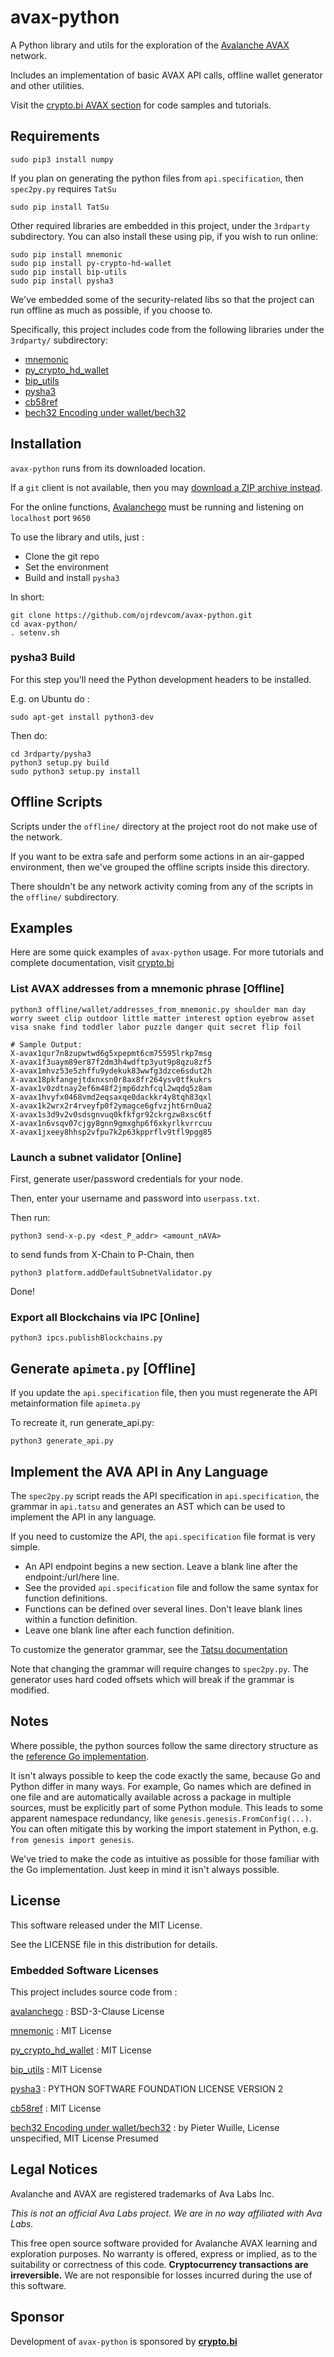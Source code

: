 # avax-python

A Python library and utils for the exploration of the [Avalanche AVAX](https://crypto.bi/category/avax/) network.

Includes an implementation of basic AVAX API calls, offline wallet generator and other utilities.

Visit the [crypto.bi AVAX section](https://crypto.bi/category/avax/) for code samples and tutorials.


## Requirements

    sudo pip3 install numpy

If you plan on generating the python files from `api.specification`, then `spec2py.py` requires `TatSu`

    sudo pip install TatSu    

Other required libraries are embedded in this project, under the `3rdparty` subdirectory. You can also install these using pip, if you wish to run online:

    sudo pip install mnemonic
    sudo pip install py-crypto-hd-wallet
    sudo pip install bip-utils
    sudo pip install pysha3

We've embedded some of the security-related libs so that the project can run offline as much as possible, if you choose to.

Specifically, this project includes code from the following libraries under the `3rdparty/` subdirectory:

* [mnemonic](https://github.com/trezor/python-mnemonic) 
* [py_crypto_hd_wallet](https://github.com/ebellocchia/py_crypto_hd_wallet) 
* [bip_utils](https://github.com/ebellocchia/bip_utils) 
* [pysha3](https://github.com/tiran/pysha3) 
* [cb58ref](https://github.com/moreati/cb58ref)
* [bech32 Encoding under wallet/bech32](https://github.com/sipa/bech32)

## Installation

`avax-python` runs from its downloaded location.

If a `git` client is not available, then you may [download a ZIP archive instead](https://github.com/ojrdevcom/avax-python/archive/master.zip).

For the online functions, [Avalanchego](https://github.com/ava-labs/avalanchego) must be running and listening on `localhost` port `9650`

To use the library and utils, just :

* Clone the git repo 
* Set the environment 
* Build and install `pysha3`

In short:

    git clone https://github.com/ojrdevcom/avax-python.git
    cd avax-python/
    . setenv.sh


### pysha3 Build

For this step you'll need the Python development headers to be installed. 

E.g. on Ubuntu do :

    sudo apt-get install python3-dev

Then do:

    cd 3rdparty/pysha3
    python3 setup.py build
    sudo python3 setup.py install

## Offline Scripts

Scripts under the `offline/` directory at the project root do not make use of the network.

If you want to be extra safe and perform some actions in an air-gapped environment, then we've grouped the offline scripts inside this directory.

There shouldn't be any network activity coming from any of the scripts in the `offline/` subdirectory. 

## Examples

Here are some quick examples of `avax-python` usage. For more tutorials and complete documentation, visit [crypto.bi](https://crypto.bi/category/avax/)


### List AVAX addresses from a mnemonic phrase [Offline]

    python3 offline/wallet/addresses_from_mnemonic.py shoulder man day worry sweet clip outdoor little matter interest option eyebrow asset visa snake find toddler labor puzzle danger quit secret flip foil

    # Sample Output:
    X-avax1qur7n8zupwtwd6g5xpepmt6cm75595lrkp7msg
    X-avax1f3uaym89er87f2dm3h4wdftp3yut9p8qzu8zf5
    X-avax1mhvz53e5zhffu9ydekuk83wwfg3dzce6sdut2h
    X-avax18pkfangejtdxnxsn0r8ax8fr264ysv0tfkukrs
    X-avax1v0zdtnay2ef6m48f2jmp6dzhfcql2wqdq5z8am
    X-avax1hvyfx0468vmd2eqsaxqe0dackkr4y8tqh83qxl
    X-avax1k2wrx2r4rveyfp0f2ymagce6gfvzjht6rn0ua2
    X-avax1s3d9v2v0sdsgnvuq0kfkfgr92ckrgzw8xsc6tf
    X-avax1n6vsqv07cjgy8gnn9gmxghp6f6xkyrlkvrrcuu
    X-avax1jxeey8hhsp2vfpu7k2p63kpprflv9tfl9pgg85

### Launch a subnet validator [Online]

First, generate user/password credentials for your node. 

Then, enter your username and password into `userpass.txt`.

Then run: 

    python3 send-x-p.py <dest_P_addr> <amount_nAVA> 

to send funds from X-Chain to P-Chain, then

    python3 platform.addDefaultSubnetValidator.py

Done!


### Export all Blockchains via IPC [Online]

    python3 ipcs.publishBlockchains.py

## Generate `apimeta.py` [Offline]

If you update the `api.specification` file, then you must regenerate the API metainformation file `apimeta.py`

To recreate it, run generate_api.py:

```
python3 generate_api.py
```

## Implement the AVA API in Any Language

The `spec2py.py` script reads the API specification in `api.specification`, the grammar in `api.tatsu` and generates an AST which can be
used to implement the API in any language.

If you need to customize the API, the `api.specification` file format is very simple. 

* An API endpoint begins a new section. Leave a blank line after the endpoint:/url/here line.
* See the provided `api.specification` file and follow the same syntax for function definitions.
* Functions can be defined over several lines. Don't leave blank lines within a function definition.
* Leave one blank line after each function definition.

To customize the generator grammar, see the [Tatsu documentation](https://tatsu.readthedocs.io/en/stable/syntax.html) 

Note that changing the grammar will require changes to `spec2py.py`. The generator uses hard coded offsets which will break if the grammar is modified.


## Notes

Where possible, the python sources follow the same directory structure as the [reference Go implementation](https://github.com/ava-labs/avalanchego).

It isn't always possible to keep the code exactly the same, because Go and Python differ in many ways. For example, Go names which are defined in one file and are automatically available across a package in multiple sources, must be explicitly part of some Python module. This leads to some apparent namespace redundancy, like `genesis.genesis.FromConfig(...)`. You can often mitigate this by working the import statement in Python, e.g. `from genesis import genesis`.

We've tried to make the code as intuitive as possible for those familiar with the Go implementation. Just keep in mind it isn't always possible.


## License

This software released under the MIT License.

See the LICENSE file in this distribution for details.

### Embedded Software Licenses

This project includes source code from :

[avalanchego](https://github.com/ava-labs/avalanchego) : BSD-3-Clause License

[mnemonic](https://github.com/trezor/python-mnemonic) : MIT License

[py_crypto_hd_wallet](https://github.com/ebellocchia/py_crypto_hd_wallet) : MIT License

[bip_utils](https://github.com/ebellocchia/bip_utils) : MIT License

[pysha3](https://github.com/tiran/pysha3) : PYTHON SOFTWARE FOUNDATION LICENSE VERSION 2

[cb58ref](https://github.com/moreati/cb58ref) : MIT License

[bech32 Encoding under wallet/bech32](https://github.com/sipa/bech32) : by Pieter Wuille, License unspecified, MIT License Presumed


## Legal Notices

Avalanche and AVAX are registered trademarks of Ava Labs Inc.

*This is not an official Ava Labs project. We are in no way affiliated with Ava Labs.*

This free open source software provided for Avalanche AVAX learning and exploration purposes. No warranty is offered, express or implied, as to the suitability or correctness of this code. **Cryptocurrency transactions are irreversible.** We are not responsible for losses incurred during the use of this software.

## Sponsor

Development of `avax-python` is sponsored by **[crypto.bi](https://crypto.bi/)**
